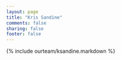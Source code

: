```yaml
---
layout: page
title: "Kris Sandine"
comments: false
sharing: false
footer: false
---
```

{% include ourteam/ksandine.markdown %}
